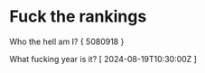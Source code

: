 # Fuck the rankings

Who the hell am I?
{ 5080918 }

What fucking year is it?
[ 2024-08-19T10:30:00Z ]
